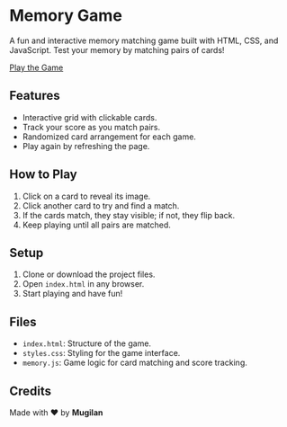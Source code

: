 # Memory Game  

A fun and interactive memory matching game built with HTML, CSS, and JavaScript. Test your memory by matching pairs of cards!  

[Play the Game](https://memorygamemugilan.netlify.app/)  

## Features  

- Interactive grid with clickable cards.  
- Track your score as you match pairs.  
- Randomized card arrangement for each game.  
- Play again by refreshing the page.  

## How to Play  

1. Click on a card to reveal its image.  
2. Click another card to try and find a match.  
3. If the cards match, they stay visible; if not, they flip back.  
4. Keep playing until all pairs are matched.  

## Setup  

1. Clone or download the project files.  
2. Open `index.html` in any browser.  
3. Start playing and have fun!  

## Files  

- `index.html`: Structure of the game.  
- `styles.css`: Styling for the game interface.  
- `memory.js`: Game logic for card matching and score tracking.  

## Credits  

Made with ❤️ by **Mugilan**  
